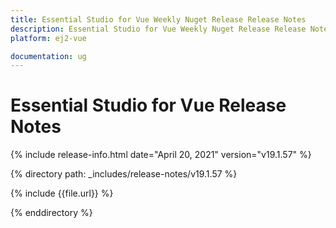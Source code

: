 ```yaml
---
title: Essential Studio for Vue Weekly Nuget Release Release Notes  
description: Essential Studio for Vue Weekly Nuget Release Release Notes  
platform: ej2-vue

documentation: ug
---
```


# Essential Studio for  Vue  Release Notes  

{% include release-info.html date="April 20, 2021"   version="v19.1.57"  %} 

{% directory path: _includes/release-notes/v19.1.57 %}

{% include {{file.url}} %}

{% enddirectory %}
